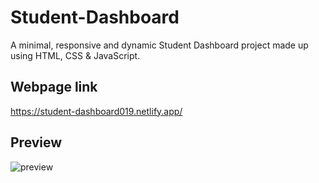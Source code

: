 
# Student-Dashboard

A minimal, responsive and dynamic Student Dashboard project made up using HTML, CSS & JavaScript.


## Webpage link

https://student-dashboard019.netlify.app/

## Preview

![preview](https://github.com/Reddi0019/Student-Dashboard/assets/144756187/95c7a9e1-03af-43a7-b710-13a79de429c0)


